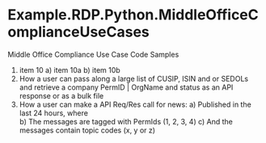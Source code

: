 # Example.RDP.Python.MiddleOfficeComplianceUseCases

Middle Office Compliance Use Case Code Samples

1) item 10
    a) item 10a
    b) item 10b
1)	How a user can pass along a large list of CUSIP, ISIN and or SEDOLs and retrieve a company PermID | OrgName and status as an API response or as a bulk file
2)	How a user can make a API Req/Res call for news:
    a) Published in the last 24 hours, where  
    b) The messages are tagged with PermIds (1, 2, 3, 4)
    c) And the messages contain topic codes (x, y or z) 
